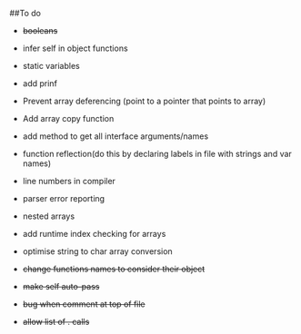 ##To do

* ~~booleans~~
* infer self in object functions
* static variables
* add prinf
* Prevent array deferencing (point to a pointer that points to array)
* Add array copy function
* add method to get all interface arguments/names
* function reflection(do this by declaring labels in file with strings and var names)
* line numbers in compiler
* parser error reporting
* nested arrays
* add runtime index checking for arrays
* optimise string to char array conversion


* ~~change functions names to consider their object~~
* ~~make self auto-pass~~
* ~~bug when comment at top of file~~
* ~~allow list of . calls~~